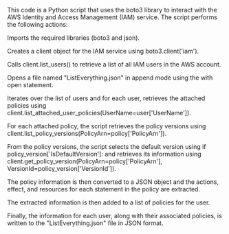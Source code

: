 This code is a Python script that uses the boto3 library to interact with the AWS Identity and Access Management (IAM) service. The script performs the following actions:

Imports the required libraries (boto3 and json).

Creates a client object for the IAM service using boto3.client('iam').

Calls client.list_users() to retrieve a list of all IAM users in the AWS account.

Opens a file named "ListEverything.json" in append mode using the with open statement.

Iterates over the list of users and for each user, retrieves the attached policies using client.list_attached_user_policies(UserName=user['UserName']).

For each attached policy, the script retrieves the policy versions using client.list_policy_versions(PolicyArn=policy['PolicyArn']).

From the policy versions, the script selects the default version using if policy_version['IsDefaultVersion']: and retrieves its information using client.get_policy_version(PolicyArn=policy['PolicyArn'], VersionId=policy_version['VersionId']).

The policy information is then converted to a JSON object and the actions, effect, and resources for each statement in the policy are extracted.

The extracted information is then added to a list of policies for the user.

Finally, the information for each user, along with their associated policies, is written to the "ListEverything.json" file in JSON format.
